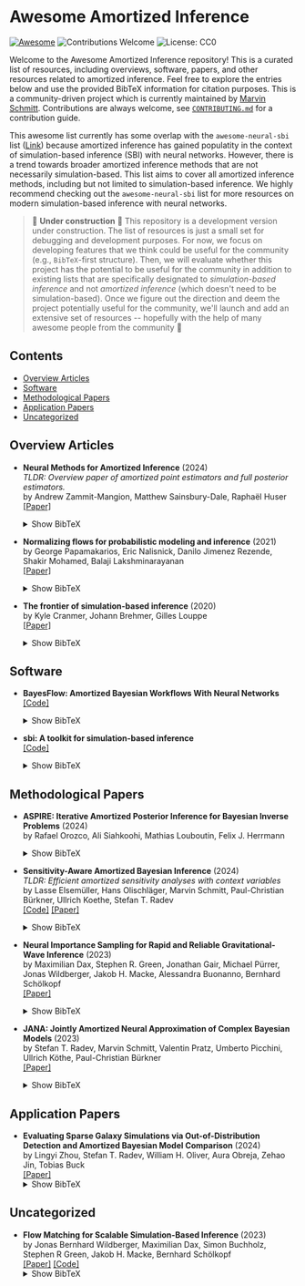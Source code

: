 
# Awesome Amortized Inference

[![Awesome](https://awesome.re/badge-flat2.svg)](https://awesome.re)
![Contributions Welcome](https://img.shields.io/badge/Contributions-Welcome-brightgreen)
![License: CC0](https://img.shields.io/badge/License-CC0_1.0-lightgrey)

Welcome to the Awesome Amortized Inference repository!
This is a curated list of resources, including overviews, software, papers, and other resources related to amortized inference.
Feel free to explore the entries below and use the provided BibTeX information for citation purposes.
This is a community-driven project which is currently maintained by [Marvin Schmitt](https://www.marvinschmitt.com).
Contributions are always welcome, see [`CONTRIBUTING.md`](CONTRIBUTING.md) for a contribution guide.

This awesome list currently has some overlap with the `awesome-neural-sbi` list ([Link](https://github.com/smsharma/awesome-neural-sbi)) because
amortized inference has gained populatity in the context of simulation-based inference (SBI) with neural networks.
However, there is a trend towards broader amortized inference methods that are not necessarily simulation-based.
This list aims to cover all amortized inference methods, including but not limited to simulation-based inference.
We highly recommend checking out the `awesome-neural-sbi` list for more resources on modern simulation-based inference with neural networks.


> 🚧 **Under construction** 🚧
> This repository is a development version under construction. The list of resources is just a small set for debugging and development purposes.
> For now, we focus on developing features that we think could be useful for the community (e.g., `BibTeX`-first structure).
> Then, we will evaluate whether this project has the potential to be useful for the community in addition to existing lists
> that are specifically designated to *simulation-based inference* and not *amortized inference* (which doesn't need to be simulation-based).
> Once we figure out the direction and deem the project potentially useful for the community, we'll launch and add an extensive set of resources 
> -- hopefully with the help of many awesome people from the community 🧡


## Contents

- [Overview Articles](#overview)
- [Software](#software)
- [Methodological Papers](#method)
- [Application Papers](#application)
- [Uncategorized](#uncategorized)


## Overview Articles

- **Neural Methods for Amortized Inference** (2024)<br />_TLDR: Overview paper of amortized point estimators and full posterior estimators._<br />by Andrew Zammit-Mangion, Matthew Sainsbury-Dale, Raphaël Huser<br />[[Paper]](https://arxiv.org/abs/2404.12484) 
  <details>
  <summary>Show BibTeX</summary>
  <pre><code>
  @misc{zammit-mangion2024neural,
  title = {Neural Methods for Amortized Inference},
  publisher = {arXiv},
  year = {2024},
  author = {Zammit-Mangion, Andrew and Sainsbury-Dale, Matthew and Huser, Raphaël}
  }
  </code>
  </pre></details>

- **Normalizing flows for probabilistic modeling and inference** (2021)<br />by George Papamakarios, Eric Nalisnick, Danilo Jimenez Rezende, Shakir Mohamed, Balaji Lakshminarayanan<br />[[Paper]](https://arxiv.org/abs/1912.02762) 
  <details>
  <summary>Show BibTeX</summary>
  <pre><code>
  @article{papamakarios2021normalizing,
  title = {Normalizing flows for probabilistic modeling and inference},
  year = {2021},
  publisher = {JMLR.org},
  volume = {22},
  number = {1},
  issn = {1532-4435},
  journal = {J. Mach. Learn. Res.},
  month = {jan},
  articleno = {57},
  numpages = {64},
  author = {Papamakarios, George and Nalisnick, Eric and Rezende, Danilo Jimenez and Mohamed, Shakir and Lakshminarayanan, Balaji}
  }
  </code>
  </pre></details>

- **The frontier of simulation-based inference** (2020)<br />by Kyle Cranmer, Johann Brehmer, Gilles Louppe<br />[[Paper]](http://dx.doi.org/10.1073/pnas.1912789117) 
  <details>
  <summary>Show BibTeX</summary>
  <pre><code>
  @article{Cranmer2020,
  title = {The frontier of simulation-based inference},
  volume = {117},
  ISSN = {1091-6490},
  DOI = {10.1073/pnas.1912789117},
  number = {48},
  journal = {Proceedings of the National Academy of Sciences},
  publisher = {Proceedings of the National Academy of Sciences},
  year = {2020},
  pages = {30055-30062},
  author = {Cranmer, Kyle and Brehmer, Johann and Louppe, Gilles}
  }
  </code>
  </pre></details>
## Software

- **BayesFlow: Amortized Bayesian Workflows With Neural Networks**<br />[[Code]](https://bayesflow.org/) 
  <details>
  <summary>Show BibTeX</summary>
  <pre><code>
  @article{radev2023bayesflow,
  doi = {10.21105/joss.05702},
  year = {2023},
  publisher = {The Open Journal},
  volume = {8},
  number = {89},
  pages = {5702},
  title = {BayesFlow: Amortized Bayesian Workflows With Neural Networks},
  journal = {Journal of Open Source Software},
  author = {Radev, Stefan T. and Schmitt, Marvin and Schumacher, Lukas and Elsemüller, Lasse and Pratz, Valentin and Schälte, Yannik and Köthe, Ullrich and Bürkner, Paul-Christian}
  }
  </code>
  </pre></details>

- **sbi: A toolkit for simulation-based inference**<br />[[Code]](https://sbi-dev.github.io/sbi/latest/) 
  <details>
  <summary>Show BibTeX</summary>
  <pre><code>
  @article{tejero-cantero2020sbi,
  doi = {10.21105/joss.02505},
  year = {2020},
  publisher = {The Open Journal},
  volume = {5},
  number = {52},
  pages = {2505},
  title = {sbi: A toolkit for simulation-based inference},
  journal = {Journal of Open Source Software},
  author = {Tejero-Cantero, Alvaro and Boelts, Jan and Deistler, Michael and Lueckmann, Jan-Matthis and Durkan, Conor and Gonçalves, Pedro J. and Greenberg, David S. and Macke, Jakob H.}
  }
  </code>
  </pre></details>
## Methodological Papers

- **ASPIRE: Iterative Amortized Posterior Inference for Bayesian Inverse Problems** (2024)<br />by Rafael Orozco, Ali Siahkoohi, Mathias Louboutin, Felix J. Herrmann
  <details>
  <summary>Show BibTeX</summary>
  <pre><code>
  @misc{orozco2024aspire,
  Title = {ASPIRE: Iterative Amortized Posterior Inference for Bayesian Inverse Problems},
  Year = {2024},
  Eprint = {arXiv:2405.05398},
  author = {Orozco, Rafael and Siahkoohi, Ali and Louboutin, Mathias and Herrmann, Felix J.}
  }
  </code>
  </pre></details>

- **Sensitivity-Aware Amortized Bayesian Inference** (2024)<br />_TLDR: Efficient amortized sensitivity analyses with context variables_<br />by Lasse Elsemüller, Hans Olischläger, Marvin Schmitt, Paul-Christian Bürkner, Ullrich Koethe, Stefan T. Radev<br />[[Code]](https://github.com/bayesflow-org/SA-ABI) [[Paper]](https://openreview.net/forum?id=Kxtpa9rvM0) 
  <details>
  <summary>Show BibTeX</summary>
  <pre><code>
  @article{elsemueller2024sensitivity,
  title = {Sensitivity-Aware Amortized Bayesian Inference},
  journal = {Transactions on Machine Learning Research},
  issn = {2835-8856},
  year = {2024},
  author = {Elsem{\"u}ller, Lasse and Olischl{\"a}ger, Hans and Schmitt, Marvin and B{\"u}rkner, Paul-Christian and Koethe, Ullrich and Radev, Stefan T.}
  }
  </code>
  </pre></details>

- **Neural Importance Sampling for Rapid and Reliable Gravitational-Wave Inference** (2023)<br />by Maximilian Dax, Stephen R. Green, Jonathan Gair, Michael Pürrer, Jonas Wildberger, Jakob H. Macke, Alessandra Buonanno, Bernhard Schölkopf<br />[[Paper]](http://dx.doi.org/10.1103/PhysRevLett.130.171403) 
  <details>
  <summary>Show BibTeX</summary>
  <pre><code>
  @article{dax2023neural,
  title = {Neural Importance Sampling for Rapid and Reliable Gravitational-Wave Inference},
  volume = {130},
  ISSN = {1079-7114},
  DOI = {10.1103/physrevlett.130.171403},
  number = {17},
  journal = {Physical Review Letters},
  publisher = {American Physical Society (APS)},
  year = {2023},
  author = {Dax, Maximilian and Green, Stephen R. and Gair, Jonathan and P\"{u}rrer, Michael and Wildberger, Jonas and Macke, Jakob H. and Buonanno, Alessandra and Sch\"{o}lkopf, Bernhard}
  }
  </code>
  </pre></details>

- **JANA: Jointly Amortized Neural Approximation of Complex Bayesian Models** (2023)<br />by Stefan T. Radev, Marvin Schmitt, Valentin Pratz, Umberto Picchini, Ullrich Köthe, Paul-Christian Bürkner<br />[[Paper]](https://proceedings.mlr.press/v216/radev23a) 
  <details>
  <summary>Show BibTeX</summary>
  <pre><code>
  @inproceedings{radev2023jana,
  title = {{JANA: Jointly Amortized Neural Approximation of Complex Bayesian Models}},
  booktitle = {Proceedings of the 39th Conference on Uncertainty in Artificial Intelligence},
  pages = {1695--1706},
  year = {2023},
  volume = {216},
  series = {Proceedings of Machine Learning Research},
  publisher = {PMLR},
  author = {Radev, Stefan T. and Schmitt, Marvin and Pratz, Valentin and Picchini, Umberto and K\"othe, Ullrich and B\"urkner, Paul-Christian}
  }
  </code>
  </pre></details>
## Application Papers

- **Evaluating Sparse Galaxy Simulations via Out-of-Distribution Detection and Amortized Bayesian Model Comparison** (2024)<br />by Lingyi Zhou, Stefan T. Radev, William H. Oliver, Aura Obreja, Zehao Jin, Tobias Buck<br />[[Paper]](https://arxiv.org/abs/2410.10606) 
  <details>
  <summary>Show BibTeX</summary>
  <pre><code>
  @inproceedings{zhou2024EvaluatingSparseGalaxy,
  title = {Evaluating {{Sparse Galaxy Simulations}} via {{Out-of-Distribution Detection}} and {{Amortized Bayesian Model Comparison}}},
  booktitle = {38th {{Conference}} on {{Neural Information Processing Systems}}},
  year = {2024},
  author = {Zhou, Lingyi and Radev, Stefan T. and Oliver, William H. and Obreja, Aura and Jin, Zehao and Buck, Tobias}
  }
  </code>
  </pre></details>
## Uncategorized

- **Flow Matching for Scalable Simulation-Based Inference** (2023)<br />by Jonas Bernhard Wildberger, Maximilian Dax, Simon Buchholz, Stephen R Green, Jakob H. Macke, Bernhard Schölkopf<br />[[Paper]](https://openreview.net/forum?id=D2cS6SoYlP) [[Code]](https://github.com/dingo-gw/flow-matching-posterior-estimation) 
  <details>
  <summary>Show BibTeX</summary>
  <pre><code>
  @inproceedings{wildberger2023flow,
  title = {Flow Matching for Scalable Simulation-Based Inference},
  booktitle = {Thirty-seventh Conference on Neural Information Processing Systems},
  year = {2023},
  url = {https://openreview.net/forum?id=D2cS6SoYlP},
  author = {Wildberger, Jonas Bernhard and Dax, Maximilian and Buchholz, Simon and Green, Stephen R and Macke, Jakob H. and Sch{\"o}lkopf, Bernhard}
  }
  </code>
  </pre></details>
